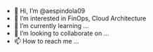 - 👋 Hi, I’m @aespindola09
- 👀 I’m interested in FinOps, Cloud Architecture
- 🌱 I’m currently learning ...
- 💞️ I’m looking to collaborate on ...
- 📫 How to reach me ...

<!---
aespindola09/aespindola09 is a ✨ special ✨ repository because its `README.md` (this file) appears on your GitHub profile.
You can click the Preview link to take a look at your changes.
--->
